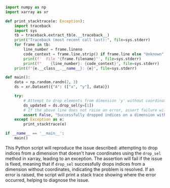 ```python
import numpy as np
import xarray as xr

def print_stacktrace(e: Exception):
    import traceback
    import sys
    tb = traceback.extract_tb(e.__traceback__)
    print("Traceback (most recent call last):", file=sys.stderr)
    for frame in tb:
        line_number = frame.lineno
        code_context = frame.line.strip() if frame.line else "Unknown"
        print(f'  File "{frame.filename}"', file=sys.stderr)
        print(f"    {line_number}: {code_context}", file=sys.stderr)
    print(f"{e.__class__.__name__}: {e}", file=sys.stderr)

def main():
    data = np.random.randn(2, 3)
    ds = xr.Dataset({"A": (["x", "y"], data)})

    try:
        # Attempt to drop elements from dimension 'y' without coordinate labels
        ds_updated = ds.drop_sel(y=[1])
        # If the above line does not raise an error, assert failure will indicate the issue is fixed.
        assert False, "Successfully dropped indices on a dimension without coordinates, issue seems fixed."
    except Exception as e:
        print_stacktrace(e)

if __name__ == '__main__':
    main()
```
This Python script will reproduce the issue described: attempting to drop indices from a dimension that doesn't have coordinates using the `drop_sel` method in xarray, leading to an exception. The assertion will fail if the issue is fixed, meaning that if `drop_sel` successfully drops indices from a dimension without coordinates, indicating the problem is resolved. If an error is raised, the script will print a stack trace showing where the error occurred, helping to diagnose the issue.